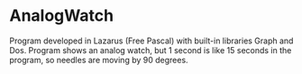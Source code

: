 # AnalogWatch
 
Program developed in Lazarus (Free Pascal) with built-in libraries Graph and Dos.
Program shows an analog watch, but 1 second is like 15 seconds in the program, so needles are moving by 90 degrees.
